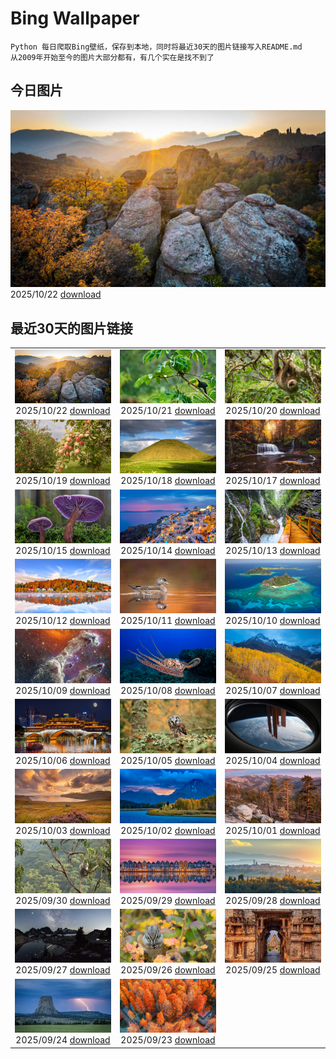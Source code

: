 # Bing Wallpaper

```
Python 每日爬取Bing壁纸，保存到本地，同时将最近30天的图片链接写入README.md
从2009年开始至今的图片大部分都有，有几个实在是找不到了
```



## 今日图片


![](./images/2025/10/22/BulgariaRocks_ZH-CN0234903972_1920x1080_2025-10-22.jpg)2025/10/22 [download](./images/2025/10/22/BulgariaRocks_ZH-CN0234903972_1920x1080_2025-10-22.jpg)

## 最近30天的图片链接


|      |      |      |
| :----: | :----: | :----: |
|![](./images/2025/10/22/BulgariaRocks_ZH-CN0234903972_1920x1080_2025-10-22.jpg)2025/10/22 [download](./images/2025/10/22/BulgariaRocks_ZH-CN0234903972_1920x1080_2025-10-22.jpg)|![](./images/2025/10/21/ToucanForest_ZH-CN0072036253_1920x1080_2025-10-21.jpg)2025/10/21 [download](./images/2025/10/21/ToucanForest_ZH-CN0072036253_1920x1080_2025-10-21.jpg)|![](./images/2025/10/20/HoffmansSloth_ZH-CN7563408641_1920x1080_2025-10-20.jpg)2025/10/20 [download](./images/2025/10/20/HoffmansSloth_ZH-CN7563408641_1920x1080_2025-10-20.jpg)|
|![](./images/2025/10/19/AppleHarvest_ZH-CN7317228007_1920x1080_2025-10-19.jpg)2025/10/19 [download](./images/2025/10/19/AppleHarvest_ZH-CN7317228007_1920x1080_2025-10-19.jpg)|![](./images/2025/10/18/SilburyHill_ZH-CN6666447580_1920x1080_2025-10-18.jpg)2025/10/18 [download](./images/2025/10/18/SilburyHill_ZH-CN6666447580_1920x1080_2025-10-18.jpg)|![](./images/2025/10/17/RockRiverFalls_ZH-CN6532185546_1920x1080_2025-10-17.jpg)2025/10/17 [download](./images/2025/10/17/RockRiverFalls_ZH-CN6532185546_1920x1080_2025-10-17.jpg)|
|![](./images/2025/10/15/AmethystLaccaria_ZH-CN0643667280_1920x1080_2025-10-15.jpg)2025/10/15 [download](./images/2025/10/15/AmethystLaccaria_ZH-CN0643667280_1920x1080_2025-10-15.jpg)|![](./images/2025/10/14/OiaSantorini_ZH-CN0531650189_1920x1080_2025-10-14.jpg)2025/10/14 [download](./images/2025/10/14/OiaSantorini_ZH-CN0531650189_1920x1080_2025-10-14.jpg)|![](./images/2025/10/13/HinterseeWaterfall_ZH-CN0432994081_1920x1080_2025-10-13.jpg)2025/10/13 [download](./images/2025/10/13/HinterseeWaterfall_ZH-CN0432994081_1920x1080_2025-10-13.jpg)|
|![](./images/2025/10/12/SaranacLake_ZH-CN0224689397_1920x1080_2025-10-12.jpg)2025/10/12 [download](./images/2025/10/12/SaranacLake_ZH-CN0224689397_1920x1080_2025-10-12.jpg)|![](./images/2025/10/11/WoodDuckHen_ZH-CN9558916773_1920x1080_2025-10-11.jpg)2025/10/11 [download](./images/2025/10/11/WoodDuckHen_ZH-CN9558916773_1920x1080_2025-10-11.jpg)|![](./images/2025/10/10/MonurikiFiji_ZH-CN9178115886_1920x1080_2025-10-10.jpg)2025/10/10 [download](./images/2025/10/10/MonurikiFiji_ZH-CN9178115886_1920x1080_2025-10-10.jpg)|
|![](./images/2025/10/09/WebbPillars_ZH-CN9054137596_1920x1080_2025-10-09.jpg)2025/10/09 [download](./images/2025/10/09/WebbPillars_ZH-CN9054137596_1920x1080_2025-10-09.jpg)|![](./images/2025/10/08/OctopusCyanea_ZH-CN8948609460_1920x1080_2025-10-08.jpg)2025/10/08 [download](./images/2025/10/08/OctopusCyanea_ZH-CN8948609460_1920x1080_2025-10-08.jpg)|![](./images/2025/10/07/RidgwayAspens_ZH-CN8735375502_1920x1080_2025-10-07.jpg)2025/10/07 [download](./images/2025/10/07/RidgwayAspens_ZH-CN8735375502_1920x1080_2025-10-07.jpg)|
|![](./images/2025/10/06/AnshunBridge_ZH-CN8392458102_1920x1080_2025-10-06.jpg)2025/10/06 [download](./images/2025/10/06/AnshunBridge_ZH-CN8392458102_1920x1080_2025-10-06.jpg)|![](./images/2025/10/05/TeacherOwl_ZH-CN8289875605_1920x1080_2025-10-05.jpg)2025/10/05 [download](./images/2025/10/05/TeacherOwl_ZH-CN8289875605_1920x1080_2025-10-05.jpg)|![](./images/2025/10/04/DragonEndeavour_ZH-CN8160066040_1920x1080_2025-10-04.jpg)2025/10/04 [download](./images/2025/10/04/DragonEndeavour_ZH-CN8160066040_1920x1080_2025-10-04.jpg)|
|![](./images/2025/10/03/SkyeHeather_ZH-CN2820283990_1920x1080_2025-10-03.jpg)2025/10/03 [download](./images/2025/10/03/SkyeHeather_ZH-CN2820283990_1920x1080_2025-10-03.jpg)|![](./images/2025/10/02/OxbowBend_ZH-CN7211791969_1920x1080_2025-10-02.jpg)2025/10/02 [download](./images/2025/10/02/OxbowBend_ZH-CN7211791969_1920x1080_2025-10-02.jpg)|![](./images/2025/10/01/YosemiteClark_ZH-CN7179533292_1920x1080_2025-10-01.jpg)2025/10/01 [download](./images/2025/10/01/YosemiteClark_ZH-CN7179533292_1920x1080_2025-10-01.jpg)|
|![](./images/2025/09/30/EucalyptusKoala_ZH-CN6942451940_1920x1080_2025-09-30.jpg)2025/09/30 [download](./images/2025/09/30/EucalyptusKoala_ZH-CN6942451940_1920x1080_2025-09-30.jpg)|![](./images/2025/09/29/HoutenHouses_ZH-CN6776452438_1920x1080_2025-09-29.jpg)2025/09/29 [download](./images/2025/09/29/HoutenHouses_ZH-CN6776452438_1920x1080_2025-09-29.jpg)|![](./images/2025/09/28/PienzaItaly_ZH-CN6564335348_1920x1080_2025-09-28.jpg)2025/09/28 [download](./images/2025/09/28/PienzaItaly_ZH-CN6564335348_1920x1080_2025-09-28.jpg)|
|![](./images/2025/09/27/TankLakes_ZH-CN6402368934_1920x1080_2025-09-27.jpg)2025/09/27 [download](./images/2025/09/27/TankLakes_ZH-CN6402368934_1920x1080_2025-09-27.jpg)|![](./images/2025/09/26/AutumnChipmunk_ZH-CN6224482683_1920x1080_2025-09-26.jpg)2025/09/26 [download](./images/2025/09/26/AutumnChipmunk_ZH-CN6224482683_1920x1080_2025-09-26.jpg)|![](./images/2025/09/25/FortChittorgarh_ZH-CN5999553283_1920x1080_2025-09-25.jpg)2025/09/25 [download](./images/2025/09/25/FortChittorgarh_ZH-CN5999553283_1920x1080_2025-09-25.jpg)|
|![](./images/2025/09/24/BearLodge_ZH-CN5880511888_1920x1080_2025-09-24.jpg)2025/09/24 [download](./images/2025/09/24/BearLodge_ZH-CN5880511888_1920x1080_2025-09-24.jpg)|![](./images/2025/09/23/AutumnalEquinoxY25_ZH-CN5692548297_1920x1080_2025-09-23.jpg)2025/09/23 [download](./images/2025/09/23/AutumnalEquinoxY25_ZH-CN5692548297_1920x1080_2025-09-23.jpg)|


